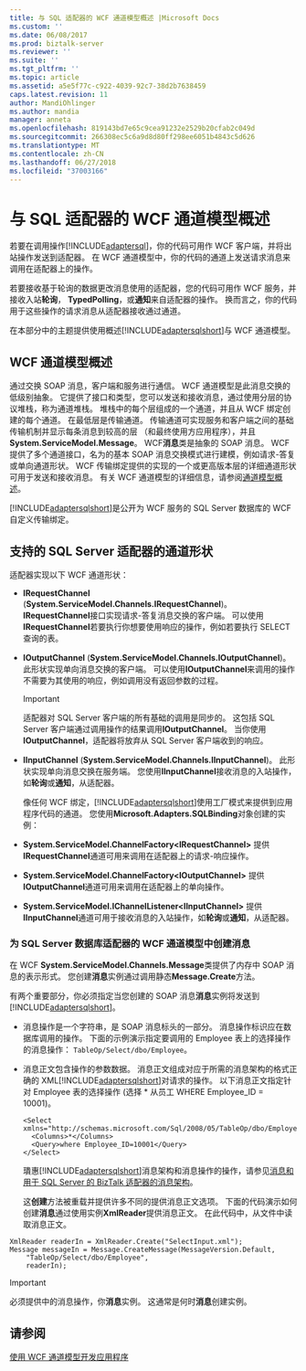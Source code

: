 ```yaml
---
title: 与 SQL 适配器的 WCF 通道模型概述 |Microsoft Docs
ms.custom: ''
ms.date: 06/08/2017
ms.prod: biztalk-server
ms.reviewer: ''
ms.suite: ''
ms.tgt_pltfrm: ''
ms.topic: article
ms.assetid: a5e5f77c-c922-4039-92c7-38d2b7638459
caps.latest.revision: 11
author: MandiOhlinger
ms.author: mandia
manager: anneta
ms.openlocfilehash: 819143bd7e65c9cea91232e2529b20cfab2c049d
ms.sourcegitcommit: 266308ec5c6a9d8d80ff298ee6051b4843c5d626
ms.translationtype: MT
ms.contentlocale: zh-CN
ms.lasthandoff: 06/27/2018
ms.locfileid: "37003166"
---
```

# <a name="overview-of-the-wcf-channel-model-with-the-sql-adapter"></a>与 SQL 适配器的 WCF 通道模型概述
若要在调用操作[!INCLUDE[adaptersql](../../includes/adaptersql-md.md)]，你的代码可用作 WCF 客户端，并将出站操作发送到适配器。 在 WCF 通道模型中，你的代码的通道上发送请求消息来调用在适配器上的操作。  
  
 若要接收基于轮询的数据更改消息使用的适配器，您的代码可用作 WCF 服务，并接收入站**轮询**， **TypedPolling**，或**通知**来自适配器的操作。 换而言之，你的代码用于这些操作的请求消息从适配器接收通过通道。  
  
 在本部分中的主题提供使用概述[!INCLUDE[adaptersqlshort](../../includes/adaptersqlshort-md.md)]与 WCF 通道模型。  
  
## <a name="wcf-channel-model-overview"></a>WCF 通道模型概述  
 通过交换 SOAP 消息，客户端和服务进行通信。 WCF 通道模型是此消息交换的低级别抽象。 它提供了接口和类型，您可以发送和接收消息，通过使用分层的协议堆栈，称为通道堆栈。 堆栈中的每个层组成的一个通道，并且从 WCF 绑定创建的每个通道。 在最低层是传输通道。 传输通道可实现服务和客户端之间的基础传输机制并显示每条消息到较高的层 （和最终使用方应用程序），并且**System.ServiceModel.Message**。 WCF**消息**类是抽象的 SOAP 消息。 WCF 提供了多个通道接口，名为的基本 SOAP 消息交换模式进行建模，例如请求-答复或单向通道形状。 WCF 传输绑定提供的实现的一个或更高版本层的详细通道形状可用于发送和接收消息。 有关 WCF 通道模型的详细信息，请参阅[通道模型概述](https://msdn.microsoft.com/library/ms729840.aspx)。
  
 [!INCLUDE[adaptersqlshort](../../includes/adaptersqlshort-md.md)]是公开为 WCF 服务的 SQL Server 数据库的 WCF 自定义传输绑定。  
  
## <a name="supported-channel-shapes-for-the-sql-server-adapter"></a>支持的 SQL Server 适配器的通道形状  
 适配器实现以下 WCF 通道形状：  
  
- **IRequestChannel** (**System.ServiceModel.Channels.IRequestChannel**)。 **IRequestChannel**接口实现请求-答复消息交换的客户端。 可以使用**IRequestChannel**若要执行你想要使用响应的操作，例如若要执行 SELECT 查询的表。  
  
- **IOutputChannel** (**System.ServiceModel.Channels.IOutputChannel**)。 此形状实现单向消息交换的客户端。 可以使用**IOutputChannel**来调用的操作不需要为其使用的响应，例如调用没有返回参数的过程。  
  
  > [!IMPORTANT]
  >  适配器对 SQL Server 客户端的所有基础的调用是同步的。 这包括 SQL Server 客户端通过调用操作的结果调用**IOutputChannel**。 当你使用**IOutputChannel**，适配器将放弃从 SQL Server 客户端收到的响应。  
  
- **IInputChannel** (**System.ServiceModel.Channels.IInputChannel**)。 此形状实现单向消息交换在服务端。 您使用**IInputChannel**接收消息的入站操作，如**轮询**或**通知**，从适配器。  
  
  像任何 WCF 绑定，[!INCLUDE[adaptersqlshort](../../includes/adaptersqlshort-md.md)]使用工厂模式来提供到应用程序代码的通道。 您使用**Microsoft.Adapters.SQLBinding**对象创建的实例：  
  
- **System.ServiceModel.ChannelFactory\<IRequestChannel\>** 提供**IRequestChannel**通道可用来调用在适配器上的请求-响应操作。  
  
- **System.ServiceModel.ChannelFactory\<IOutputChannel\>** 提供**IOutputChannel**通道可用来调用在适配器上的单向操作。  
  
- **System.ServiceModel.IChannelListener\<IInputChannel\>** 提供**IInputChannel**通道可用于接收消息的入站操作，如**轮询**或**通知**，从适配器。  
  
### <a name="creating-messages-for-the-sql-server-database-adapter-in-the-wcf-channel-model"></a>为 SQL Server 数据库适配器的 WCF 通道模型中创建消息  
 在 WCF **System.ServiceModel.Channels.Message**类提供了内存中 SOAP 消息的表示形式。 您创建**消息**实例通过调用静态**Message.Create**方法。  
  
 有两个重要部分，你必须指定当您创建的 SOAP 消息**消息**实例将发送到[!INCLUDE[adaptersqlshort](../../includes/adaptersqlshort-md.md)]。  
  
- 消息操作是一个字符串，是 SOAP 消息标头的一部分。 消息操作标识应在数据库调用的操作。 下面的示例演示指定要调用的 Employee 表上的选择操作的消息操作： `TableOp/Select/dbo/Employee`。  
  
- 消息正文包含操作的参数数据。 消息正文组成对应于所需的消息架构的格式正确的 XML[!INCLUDE[adaptersqlshort](../../includes/adaptersqlshort-md.md)]对请求的操作。 以下消息正文指定针对 Employee 表的选择操作 (选择 * 从员工 WHERE Employee_ID = 10001)。  
  
  ```  
  <Select xmlns="http://schemas.microsoft.com/Sql/2008/05/TableOp/dbo/Employee">  
    <Columns>*</Columns>  
    <Query>where Employee_ID=10001</Query>  
  </Select>  
  
  ```  
  
  璝惠[!INCLUDE[adaptersqlshort](../../includes/adaptersqlshort-md.md)]消息架构和消息操作的操作，请参见[消息和用于 SQL Server 的 BizTalk 适配器的消息架构](../../adapters-and-accelerators/adapter-sql/messages-and-message-schemas-for-biztalk-adapter-for-sql-server.md)。  
  
  这**创建**方法被重载并提供许多不同的提供消息正文选项。 下面的代码演示如何创建**消息**通过使用实例**XmlReader**提供消息正文。 在此代码中，从文件中读取消息正文。  
  
```  
XmlReader readerIn = XmlReader.Create("SelectInput.xml");  
Message messageIn = Message.CreateMessage(MessageVersion.Default,  
    "TableOp/Select/dbo/Employee",  
    readerIn);  
```  
  
> [!IMPORTANT]
>  必须提供中的消息操作，你**消息**实例。 这通常是何时**消息**创建实例。  
  
## <a name="see-also"></a>请参阅  
[使用 WCF 通道模型开发应用程序](../../adapters-and-accelerators/adapter-sql/develop-sql-applications-using-the-wcf-channel-model.md)